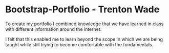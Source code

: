 # Bootstrap-Portfolio - Trenton Wade

To create my portfolio I combined knowledge that we have learned in class with different information around the internet.

I felt that this enabled me to learn beyond the scope in which we are being taught while still trying to become comfortable with the fundamentals.
